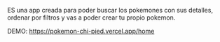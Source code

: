  ES una app creada para poder buscar los pokemones con sus detalles, ordenar por filtros y vas a poder crear tu propio pokemon.
 
 DEMO: https://pokemon-chi-pied.vercel.app/home
